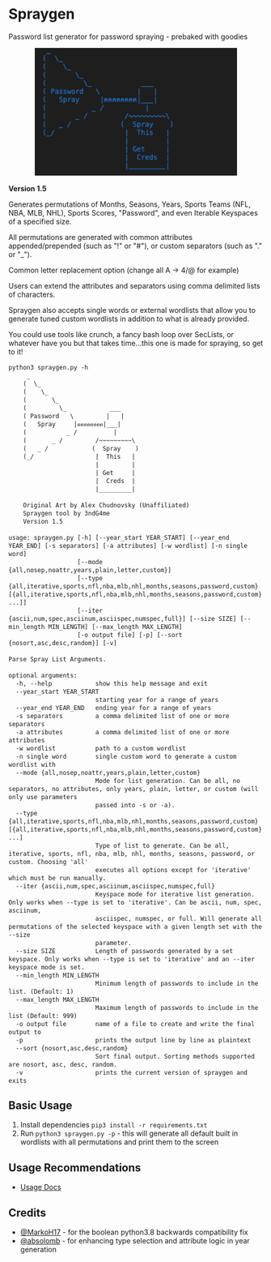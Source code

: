 # Spraygen
Password list generator for password spraying - prebaked with goodies

<p align="center">
  <img width=400px src="resources/spraygenlogo.png" />
</p>

**Version 1.5**

Generates permutations of Months, Seasons, Years, Sports Teams (NFL, NBA, MLB, NHL), Sports Scores, "Password", and even Iterable Keyspaces of a specified size.

All permutations are generated with common attributes appended/prepended (such as "!" or "#"), or custom separators (such as "." or "_").

Common letter replacement option (change all A -> 4/@ for example)

Users can extend the attributes and separators using comma delimited lists of characters.

Spraygen also accepts single words or external wordlists that allow you to generate tuned custom wordlists in addition to what is already provided.

You could use tools like crunch, a fancy bash loop over SecLists, or whatever have you but that takes time...this one is made for spraying, so get to it!


```
python3 spraygen.py -h
     _
    (  \_
    (    \_
    (       \_  
    (         \_            ___
    ( Password   \         |   |
    (   Spray     |คคคคคคคค|___|
    (           _ /          |
    (       _ /         /~~~~~~~~~\
    (   _ /            (  Spray    )
    (_/                 |  This   |
                        |         |
                        | Get     |
                        |  Creds  |
                        |_________|

    Original Art by Alex Chudnovsky (Unaffiliated)
    Spraygen tool by 3ndG4me
    Version 1.5
    
usage: spraygen.py [-h] [--year_start YEAR_START] [--year_end YEAR_END] [-s separators] [-a attributes] [-w wordlist] [-n single word]
                   [--mode {all,nosep,noattr,years,plain,letter,custom}]
                   [--type {all,iterative,sports,nfl,nba,mlb,nhl,months,seasons,password,custom} [{all,iterative,sports,nfl,nba,mlb,nhl,months,seasons,password,custom} ...]]
                   [--iter {ascii,num,spec,asciinum,asciispec,numspec,full}] [--size SIZE] [--min_length MIN_LENGTH] [--max_length MAX_LENGTH]
                   [-o output file] [-p] [--sort {nosort,asc,desc,random}] [-v]

Parse Spray List Arguments.

optional arguments:
  -h, --help            show this help message and exit
  --year_start YEAR_START
                        starting year for a range of years
  --year_end YEAR_END   ending year for a range of years
  -s separators         a comma delimited list of one or more separators
  -a attributes         a comma delimited list of one or more attributes
  -w wordlist           path to a custom wordlist
  -n single word        single custom word to generate a custom wordlist with
  --mode {all,nosep,noattr,years,plain,letter,custom}
                        Mode for list generation. Can be all, no separators, no attributes, only years, plain, letter, or custom (will only use parameters
                        passed into -s or -a).
  --type {all,iterative,sports,nfl,nba,mlb,nhl,months,seasons,password,custom} [{all,iterative,sports,nfl,nba,mlb,nhl,months,seasons,password,custom} ...]
                        Type of list to generate. Can be all, iterative, sports, nfl, nba, mlb, nhl, months, seasons, password, or custom. Choosing 'all'
                        executes all options except for 'iterative' which must be run manually.
  --iter {ascii,num,spec,asciinum,asciispec,numspec,full}
                        Keyspace mode for iterative list generation. Only works when --type is set to 'iterative'. Can be ascii, num, spec, asciinum,
                        asciispec, numspec, or full. Will generate all permutations of the selected keyspace with a given length set with the --size
                        parameter.
  --size SIZE           Length of passwords generated by a set keyspace. Only works when --type is set to 'iterative' and an --iter keyspace mode is set.
  --min_length MIN_LENGTH
                        Minimum length of passwords to include in the list. (Default: 1)
  --max_length MAX_LENGTH
                        Maximum length of passwords to include in the list (Default: 999)
  -o output file        name of a file to create and write the final output to
  -p                    prints the output line by line as plaintext
  --sort {nosort,asc,desc,random}
                        Sort final output. Sorting methods supported are nosort, asc, desc, random.
  -v                    prints the current version of spraygen and exits
  ```

  ## Basic Usage
  1. Install dependencies `pip3 install -r requirements.txt`
  2. Run `python3 spraygen.py -p` - this will generate all default built in wordlists with all permutations and print them to the screen

  ## Usage Recommendations
  - [Usage Docs](docs/usage.md)

  ## Credits
  - [@MarkoH17](https://github.com/MarkoH17) - for the boolean python3.8 backwards compatibility fix
  - [@absolomb](https://github.com/absolomb) - for enhancing type selection and attribute logic in year generation
